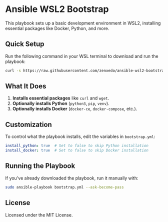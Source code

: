 # Ansible WSL2 Bootstrap

This playbook sets up a basic development environment in WSL2, installing essential packages like Docker, Python, and more.

## Quick Setup

Run the following command in your WSL terminal to download and run the playbook:

```bash
curl -s https://raw.githubusercontent.com/zenxedo/ansible-wsl2-bootstrap/master/bootstrap.yml -o bootstrap.yml && sudo ansible-playbook bootstrap.yml --ask-become-pass
```

## What It Does

1. **Installs essential packages** like `curl` and `wget`.
2. **Optionally installs Python** (`python3`, `pip`, `venv`).
3. **Optionally installs Docker** (`docker-ce`, `docker-compose`, etc.).

## Customization

To control what the playbook installs, edit the variables in `bootstrap.yml`:

```yaml
install_python: true  # Set to false to skip Python installation
install_docker: true  # Set to false to skip Docker installation
```

## Running the Playbook

If you've already downloaded the playbook, run it manually with:

```bash
sudo ansible-playbook bootstrap.yml --ask-become-pass
```

## License

Licensed under the MIT License.
